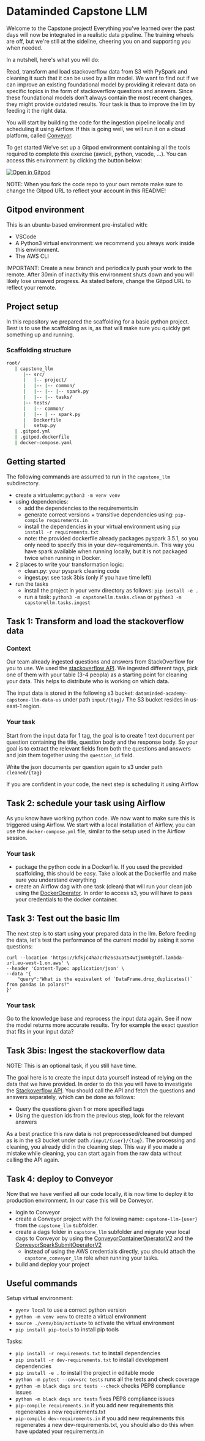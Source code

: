 # Dataminded Capstone LLM

Welcome to the Capstone project! Everything you've learned over the past days will now be integrated in a realistic data pipeline. 
The training wheels are off, but we're still at the sideline, cheering you on and supporting you when needed.

In a nutshell, here's what you will do:

Read, transform and load stackoverflow data from S3 with PySpark and cleaning it such that it can be used by a llm model.
We want to find out if we can improve an existing foundational model by providing it relevant data on specific topics in the form of stackoverflow questions and answers.
Since these foundational models don't always contain the most recent changes, they might provide outdated results. 
Your task is thus to improve the llm by feeding it the right data.

You will start by building the code for the ingestion pipeline locally and scheduling it using Airflow.
If this is going well, we will run it on a cloud platform, called [Conveyor](https://conveyordata.com/).

To get started We've set up a Gitpod environment containing all the tools required to complete this exercise (awscli, python, vscode, ...). 
You can access this environment by clicking the button below:

[![Open in Gitpod](https://gitpod.io/button/open-in-gitpod.svg)](https://gitpod.io/#https://github.com/JasperGrs/capstone-llm)

NOTE: When you fork the code repo to your own remote make sure to change the Gitpod URL to reflect your account in this README!

## Gitpod environment
This is an ubuntu-based environment pre-installed with:

- VSCode
- A Python3 virtual environment: we recommend you always work inside this environment.
- The AWS CLI

IMPORTANT: Create a new branch and periodically push your work to the remote. 
After 30min of inactivity this environment shuts down and you will likely lose unsaved progress. 
As stated before, change the Gitpod URL to reflect your remote.

## Project setup

In this repository we prepared the scaffolding for a basic python project.
Best is to use the scaffolding as is, as that will make sure you quickly get something up and running.

### Scaffolding structure

```bash
root/
   | capstone_llm
      |-- src/
      |   |-- project/
      |   |-- |-- common/
      |   |-- |-- |-- spark.py
      |   |-- |-- tasks/
      |-- tests/
      |   |-- common/
      |   |-- | -- spark.py
      |   Dockerfile
      |   setup.py
   | .gitpod.yml
   | .gitpod.dockerfile
   | docker-compose.yaml
```
## Getting started

The following commands are assumed to run in the `capstone_llm` subdirectory.
- create a virtualenv: `python3 -m venv venv`
- using dependencies: 
  - add the dependencies to the requirements.in
  - generate correct versions + transitive dependencies using: `pip-compile requirements.in`
  - install the dependencies in your virtual environment using `pip install -r requirements.txt`
  - note: the provided dockerfile already packages pyspark 3.5.1, so you only need to specify this in your dev-requirements.in. 
    This way you have spark available when running locally, but it is not packaged twice when running in Docker.
- 2 places to write your transformation logic:
  - clean.py: your pyspark cleaning code
  - ingest.py: see task 3bis (only if you have time left)
- run the tasks
  - install the project in your venv directory as follows: `pip install -e .`
  - run a task: `python3 -m capstonellm.tasks.clean` or `python3 -m capstonellm.tasks.ingest`

## Task 1: Transform and load the stackoverflow data

### Context
Our team already ingested questions and answers from StackOverflow for you to use. 
We used the [stackoverflow API](https://api.stackexchange.com/docs).
We ingested different tags, pick one of them with your table (3-4 peopla) as a starting point for cleaning your data.
This helps to distribute who is working on which data.

The input data is stored in the following s3 bucket: `dataminded-academy-capstone-llm-data-us` under path `input/{tag}/`
The S3 bucket resides in us-east-1 region.

### Your task

Start from the input data for 1 tag, the goal is to create 1 text document per question containing the title, question body and the response body.
So your goal is to extract the relevant fields from both the questions and answers and join them together using the `question_id` field.

Write the json documents per question again to s3 under path `cleaned/{tag}`

If you are confident in your code, the next step is scheduling it using Airflow

## Task 2: schedule your task using Airflow

As you know have working python code. We now want to make sure this is triggered using Airflow.
We start with a local installation of Airflow, you can use the `docker-compose.yml` file, similar to the setup used in the Airflow session.

### Your task
- package the python code in a Dockerfile. If you used the provided scaffolding, this should be easy. Take a look at the Dockerfile and make sure you understand everything
- create an Airflow dag with one task (clean) that will run your clean job using the [DockerOperator](https://airflow.apache.org/docs/apache-airflow/1.10.9/_api/airflow/operators/docker_operator/index.html).
  In order to access s3, you will have to pass your credentials to the docker container.

## Task 3: Test out the basic llm

The next step is to start using your prepared data in the llm.
Before feeding the data, let's test the performance of the current model by asking it some questions:

```
curl --location 'https://kfkjc4ha7crhz6s3uat54wtj6m0bgtdf.lambda-url.eu-west-1.on.aws' \
--header 'Content-Type: application/json' \
--data '{
    "query":"What is the equivalent of `DataFrame.drop_duplicates()` from pandas in polars?"
}'
```

### Your task

Go to the knowledge base and reprocess the input data again.
See if now the model returns more accurate results. Try for example the exact question that fits in your input data?

## Task 3bis: Ingest the stackoverflow data
NOTE: This is an optional task, if you still have time.

The goal here is to create the input data yourself instead of relying on the data that we have provided.
In order to do this you will have to investigate the [Stackoverflow API](https://api.stackexchange.com/docs).
You should call the API and fetch the questions and answers separately, which can be done as follows:
- Query the questions given 1 or more specified tags
- Using the question ids from the previous step, look for the relevant answers

As a best practice this raw data is not preprocessed/cleaned but dumped as is in the s3 bucket under path `/input/{user}/{tag}`.
The processing and cleaning, you already did in the cleaning step. This way if you made a mistake while cleaning, you can start again from the raw data without calling the API again.

## Task 4: deploy to Conveyor
Now that we have verified all our code locally, it is now time to deploy it to production environment. 
In our case this will be Conveyor.

- login to Conveyor
- create a Conveyor project with the following name: `capstone-llm-{user}` from the `capstone_llm` subfolder.
- create a dags folder in `capstone_llm` subfolder and migrate your local dags to Conveyor by using the [ConveyorContainerOperatorV2](https://docs.conveyordata.com/technical-reference/airflow/operators/conveyor-container-operator-v2) and the [ConveyorSparkSubmitOperatorV2](https://docs.conveyordata.com/technical-reference/airflow/operators/conveyor-spark-submit-operator-v2)
  - instead of using the AWS credentials directly, you should attach the `capstone_conveyor_llm` role when running your tasks.  
- build and deploy your project

## Useful commands
Setup virtual environment:
- `pyenv local` to use a correct python version
- `python -m venv venv` to create a virtual environment
- `source ./venv/bin/activate` to activate the virtual environment
- `pip install pip-tools` to install pip tools

Tasks:
- `pip install -r requirements.txt` to install dependencies
- `pip install -r dev-requirements.txt` to install development dependencies
- `pip install -e .` to install the project in editable mode
- `python -m pytest --cov=src tests` runs all the tests and check coverage
- `python -m black dags src tests --check` checks PEP8 compliance issues
- `python -m black dags src tests` fixes PEP8 compliance issues
- `pip-compile requirements.in` if you add new requirements this regenerates a new requirements.txt
- `pip-compile dev-requirements.in` if you add new requirements this regenerates a new dev-requirements.txt, you should also do this when have updated your requirements.in
